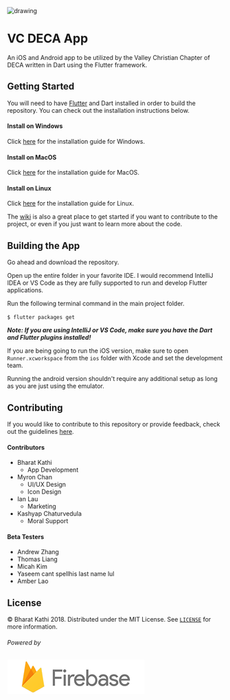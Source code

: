 <img src="https://github.com/BK1031/VC-DECA-flutter/blob/master/images/vcdeca_blue_trans.png" alt="drawing" width="500"/>

# VC DECA App

An iOS and Android app to be utilized by the Valley Christian Chapter of DECA written in Dart using the Flutter framework.

## Getting Started

You will need to have [Flutter](https://flutter.io) and Dart installed in order to build the repository. You can check out the installation instructions below.

#### Install on Windows
Click [here](https://flutter.io/setup-windows/) for the installation guide for Windows.
#### Install on MacOS
Click [here](https://flutter.io/setup-macos/) for the installation guide for MacOS.
#### Install on Linux
Click [here](https://flutter.io/setup-linux/) for the installation guide for Linux.

The [wiki](https://github.com/bk1031/vc-deca-flutter/wiki) is also a great place to get started if you want to contribute to the project, or even if you just want to learn more about the code.

## Building the App

Go ahead and download the repository.

Open up the entire folder in your favorite IDE. I would recommend IntelliJ IDEA or VS Code as they are fully supported to run and develop Flutter applications.

Run the following terminal command in the main project folder.

`$ flutter packages get`

***Note: If you are using IntelliJ or VS Code, make sure you have the Dart and Flutter plugins installed!***

If you are being going to run the iOS version, make sure to open `Runner.xcworkspace` from the `ios` folder with Xcode and set the development team.

Running the android version shouldn't require any additional setup as long as you are just using the emulator.

## Contributing

If you would like to contribute to this repository or provide feedback, check out the guidelines [here](https://github.com/BK1031/VC-DECA-flutter/wiki/Contributing).

#### Contributors
- Bharat Kathi
    - App Development
- Myron Chan
    - UI/UX Design
    - Icon Design
- Ian Lau
    - Marketing
- Kashyap Chaturvedula
    - Moral Support

#### Beta Testers

- Andrew Zhang
- Thomas Liang
- Micah Kim
- Yaseem cant spellhis last name lul
- Amber Lao

## License

© Bharat Kathi 2018. Distributed under the MIT License. See [`LICENSE`](LICENSE) for more information.

###### *Powered by*
[![](https://github.com/BK1031/ImageAssets/blob/master/Firebase.png)](https://firebase.com)
